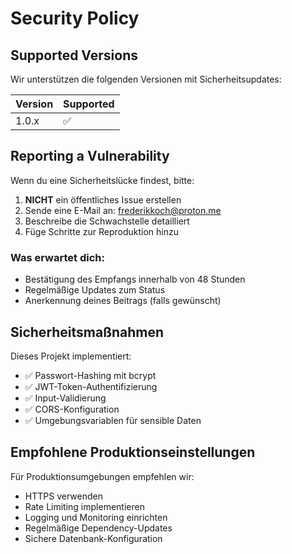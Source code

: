 # Security Policy

## Supported Versions

Wir unterstützen die folgenden Versionen mit Sicherheitsupdates:

| Version | Supported          |
| ------- | ------------------ |
| 1.0.x   | :white_check_mark: |

## Reporting a Vulnerability

Wenn du eine Sicherheitslücke findest, bitte:

1. **NICHT** ein öffentliches Issue erstellen
2. Sende eine E-Mail an: [frederikkoch@proton.me](mailto:frederikkoch@proton.me)
3. Beschreibe die Schwachstelle detailliert
4. Füge Schritte zur Reproduktion hinzu

### Was erwartet dich:

- Bestätigung des Empfangs innerhalb von 48 Stunden
- Regelmäßige Updates zum Status
- Anerkennung deines Beitrags (falls gewünscht)

## Sicherheitsmaßnahmen

Dieses Projekt implementiert:

- ✅ Passwort-Hashing mit bcrypt
- ✅ JWT-Token-Authentifizierung
- ✅ Input-Validierung
- ✅ CORS-Konfiguration
- ✅ Umgebungsvariablen für sensible Daten

## Empfohlene Produktionseinstellungen

Für Produktionsumgebungen empfehlen wir:

- HTTPS verwenden
- Rate Limiting implementieren
- Logging und Monitoring einrichten
- Regelmäßige Dependency-Updates
- Sichere Datenbank-Konfiguration
